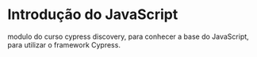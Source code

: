 # Introdução do JavaScript

modulo do curso cypress discovery, para conhecer a base do JavaScript, para utilizar o framework Cypress.

